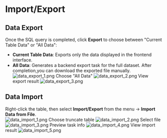 # Import/Export

## Data Export

Once the SQL query is completed, click **Export** to choose between "Current Table Data" or "All Data":

- **Current Table Data**: Exports only the data displayed in the frontend interface.
- **All Data**: Generates a backend export task for the full dataset. After completion,you can download the exported file manually.  
  ![data_export_1.png](/dev/guide/images/data_export_1.png)
  Choose "All Data"
  ![data_export_2.png](/dev/guide/images/data_export_2.png)
  View export result
  ![data_export_3.png](/dev/guide/images/data_export_3.png)

## Data Import

Right-click the table, then select **Import/Export** from the menu → **Import Data from File**.  
![data_import_1.png](/dev/guide/images/data_import_1.png)
Choose truncate table
![data_import_2.png](/dev/guide/images/data_import_2.png)
Select file
![data_import_3.png](/dev/guide/images/data_import_3.png)
Preview task info
![data_import_4.png](/dev/guide/images/data_import_4.png)
View import result
![data_import_5.png](/dev/guide/images/data_import_5.png)
